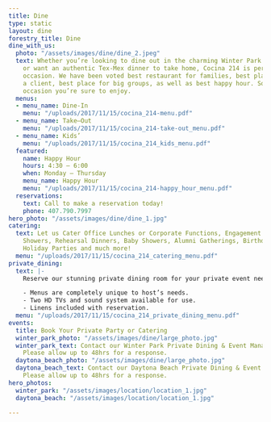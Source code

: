 ```yaml
---
title: Dine
type: static
layout: dine
forestry_title: Dine
dine_with_us:
  photo: "/assets/images/dine/dine_2.jpeg"
  text: Whether you’re looking to dine out in the charming Winter Park Historic District,
    or want an authentic Tex-Mex dinner to take home, Cocina 214 is perfect for every
    occasion. We have been voted best restaurant for families, best place to bring
    a client, best place for big groups, as well as best happy hour. So whatever the
    occasion you’re sure to enjoy.
  menus:
  - menu_name: Dine-In
    menu: "/uploads/2017/11/15/cocina_214-menu.pdf"
  - menu_name: Take–Out
    menu: "/uploads/2017/11/15/cocina_214-take-out_menu.pdf"
  - menu_name: Kids’
    menu: "/uploads/2017/11/15/cocina_214_kids_menu.pdf"
  featured:
    name: Happy Hour
    hours: 4:30 – 6:00
    when: Monday – Thursday
    menu_name: Happy Hour
    menu: "/uploads/2017/11/15/cocina_214-happy_hour_menu.pdf"
  reservations:
    text: Call to make a reservation today!
    phone: 407.790.7997
hero_photo: "/assets/images/dine/dine_1.jpg"
catering:
  text: Let us Cater Office Lunches or Corporate Functions, Engagement Parties, Bridal
    Showers, Rehearsal Dinners, Baby Showers, Alumni Gatherings, Birthdays, Anniversaries,
    Holiday Parties and much more!
  menu: "/uploads/2017/11/15/cocina_214_catering_menu.pdf"
private_dining:
  text: |-
    Reserve our stunning private dining room for your private event needs, from personal to business.

    - Menus are completely unique to host’s needs.
    - Two HD TVs and sound system available for use.
    - Linens included with reservation.
  menu: "/uploads/2017/11/15/cocina_214_private_dining_menu.pdf"
events:
  title: Book Your Private Party or Catering
  winter_park_photo: "/assets/images/dine/large_photo.jpg"
  winter_park_text: Contact our Winter Park Private Dining & Event Manager, Heather.
    Please allow up to 48hrs for a response.
  daytona_beach_photo: "/assets/images/dine/large_photo.jpg"
  daytona_beach_text: Contact our Daytona Beach Private Dining & Event Manager, Name.
    Please allow up to 48hrs for a response.
hero_photos:
  winter_park: "/assets/images/location/location_1.jpg"
  daytona_beach: "/assets/images/location/location_1.jpg"

---
```

